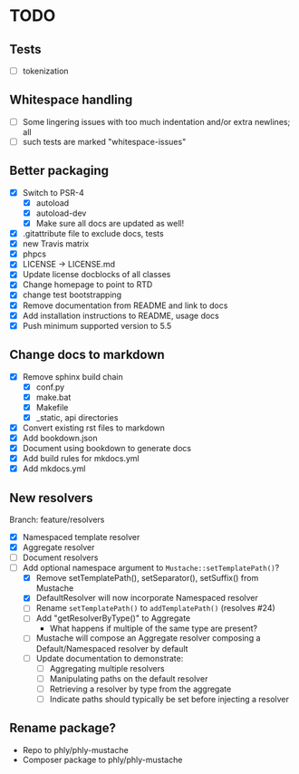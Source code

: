 # TODO

## Tests 

- [ ] tokenization

## Whitespace handling
- [ ] Some lingering issues with too much indentation and/or extra newlines; all
- [ ] such tests are marked "whitespace-issues"

## Better packaging

- [X] Switch to PSR-4
    - [X] autoload
    - [X] autoload-dev
    - [X] Make sure all docs are updated as well!
- [X] .gitattribute file to exclude docs, tests
- [X] new Travis matrix
- [X] phpcs
- [X] LICENSE -> LICENSE.md
- [X] Update license docblocks of all classes
- [X] Change homepage to point to RTD
- [X] change test bootstrapping
- [X] Remove documentation from README and link to docs
- [X] Add installation instructions to README, usage docs
- [X] Push minimum supported version to 5.5

## Change docs to markdown

- [X] Remove sphinx build chain
    - [X] conf.py
    - [X] make.bat
    - [X] Makefile
    - [X] _static, api directories
- [X] Convert existing rst files to markdown
- [X] Add bookdown.json
- [X] Document using bookdown to generate docs
- [X] Add build rules for mkdocs.yml
- [X] Add mkdocs.yml

## New resolvers

Branch: feature/resolvers

- [X] Namespaced template resolver
- [X] Aggregate resolver
- [ ] Document resolvers
- [ ] Add optional namespace argument to `Mustache::setTemplatePath()`?
    - [X] Remove setTemplatePath(), setSeparator(), setSuffix() from Mustache
    - [X] DefaultResolver will now incorporate Namespaced resolver
    - [ ] Rename `setTemplatePath()` to `addTemplatePath()` (resolves #24)
    - [ ] Add "getResolverByType()" to Aggregate
        - What happens if multiple of the same type are present?
    - [ ] Mustache will compose an Aggregate resolver composing a
      Default/Namespaced resolver by default
    - [ ] Update documentation to demonstrate:
        - [ ] Aggregating multiple resolvers
        - [ ] Manipulating paths on the default resolver
        - [ ] Retrieving a resolver by type from the aggregate
        - [ ] Indicate paths should typically be set before injecting a resolver

## Rename package?

- Repo to phly/phly-mustache
- Composer package to phly/phly-mustache
